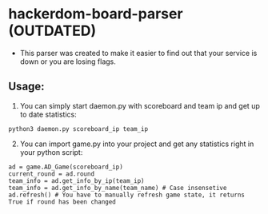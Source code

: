# hackerdom-board-parser (OUTDATED)
* This parser was created to make it easier to find out that your service is down or you are losing flags.
## Usage:
1. You can simply start daemon.py with scoreboard and team ip and get up to date statistics:

```python3 daemon.py scoreboard_ip team_ip```

2. You can import game.py into your project and get any statistics right in your python script:

```import game
ad = game.AD_Game(scoreboard_ip)
current_round = ad.round
team_info = ad.get_info_by_ip(team_ip)
team_info = ad.get_info_by_name(team_name) # Case insensetive
ad.refresh() # You have to manually refresh game state, it returns True if round has been changed
```
